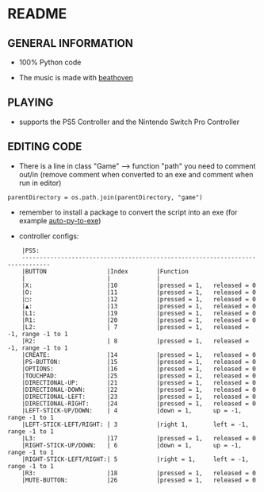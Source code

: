 # README

## GENERAL INFORMATION

- 100% Python code

- The music is made with [beathoven](https://www.beatoven.ai)

## PLAYING

- supports the PS5 Controller and the Nintendo Switch Pro Controller

## EDITING CODE

- There is a line in class "Game" --> function "path" you need to comment out/in (remove comment when converted to an exe and comment when run in editor)

```(hier noch die Zeilennummer angeben, wenn fertig)
parentDirectory = os.path.join(parentDirectory, "game")
```

- remember to install a package to convert the script into an exe (for example [auto-py-to-exe](https://pypi.org/project/auto-py-to-exe/))

- controller configs:

```Controller
    |PS5:
    ------------------------------------------------------------------------------
    |BUTTON                 |Index        |Function
    |                       |             |
    |X:                     |10           |pressed = 1,   released = 0
    |O:                     |11           |pressed = 1,   released = 0
    |□:                     |12           |pressed = 1,   released = 0
    |▲:                     |13           |pressed = 1,   released = 0
    |L1:                    |19           |pressed = 1,   released = 0
    |R1:                    |20           |pressed = 1,   released = 0
    |L2:                    | 7           |pressed = 1,   released = -1, range -1 to 1
    |R2:                    | 8           |pressed = 1,   released = -1, range -1 to 1
    |CREATE:                |14           |pressed = 1,   released = 0
    |PS-BUTTON:             |15           |pressed = 1,   released = 0
    |OPTIONS:               |16           |pressed = 1,   released = 0
    |TOUCHPAD:              |25           |pressed = 1,   released = 0
    |DIRECTIONAL-UP:        |21           |pressed = 1,   released = 0
    |DIRECTIONAL-DOWN:      |22           |pressed = 1,   released = 0
    |DIRECTIONAL-LEFT:      |23           |pressed = 1,   released = 0
    |DIRECTIONAL-RIGHT:     |24           |pressed = 1,   released = 0   
    |LEFT-STICK-UP/DOWN:    | 4           |down = 1,      up = -1,       range -1 to 1
    |LEFT-STICK-LEFT/RIGHT: | 3           |right 1,       left = -1,     range -1 to 1
    |L3:                    |17           |pressed = 1,   released = 0
    |RIGHT-STICK-UP/DOWN:   | 6           |down = 1,      up = -1,       range -1 to 1
    |RIGHT-STICK-LEFT/RIGHT:| 5           |right = 1,     left = -1,     range -1 to 1
    |R3:                    |18           |pressed = 1,   released = 0
    |MUTE-BUTTON:           |26           |pressed = 1,   released = 0
```
